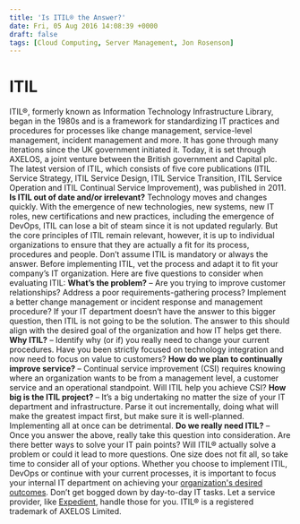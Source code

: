 ```yaml
---
title: 'Is ITIL® the Answer?'
date: Fri, 05 Aug 2016 14:08:39 +0000
draft: false
tags: [Cloud Computing, Server Management, Jon Rosenson]
---
```


ITIL
====

ITIL®, formerly known as Information Technology Infrastructure Library, began in the 1980s and is a framework for standardizing IT practices and procedures for processes like change management, service-level management, incident management and more. It has gone through many iterations since the UK government initiated it. Today, it is set through AXELOS, a joint venture between the British government and Capital plc. The latest version of ITIL, which consists of five core publications (ITIL Service Strategy, ITIL Service Design, ITIL Service Transition, ITIL Service Operation and ITIL Continual Service Improvement), was published in 2011. **Is ITIL out of date and/or irrelevant?** Technology moves and changes quickly. With the emergence of new technologies, new systems, new IT roles, new certifications and new practices, including the emergence of DevOps, ITIL can lose a bit of steam since it is not updated regularly. But the core principles of ITIL remain relevant, however, it is up to individual organizations to ensure that they are actually a fit for its process, procedures and people. Don’t assume ITIL is mandatory or always the answer. Before implementing ITIL, vet the process and adapt it to fit your company’s IT organization. Here are five questions to consider when evaluating ITIL: **What’s the problem?** – Are you trying to improve customer relationships? Address a poor requirements-gathering process? Implement a better change management or incident response and management procedure? If your IT department doesn’t have the answer to this bigger question, then ITIL is not going to be the solution. The answer to this should align with the desired goal of the organization and how IT helps get there. **Why ITIL?** – Identify why (or if) you really need to change your current procedures. Have you been strictly focused on technology integration and now need to focus on value to customers? **How do we plan to continually improve service?** – Continual service improvement (CSI) requires knowing where an organization wants to be from a management level, a customer service and an operational standpoint. Will ITIL help you achieve CSI? **How big is the ITIL project?** – It’s a big undertaking no matter the size of your IT department and infrastructure. Parse it out incrementally, doing what will make the greatest impact first, but make sure it is well-planned. Implementing all at once can be detrimental. **Do we really need ITIL?** – Once you answer the above, really take this question into consideration. Are there better ways to solve your IT pain points? Will ITIL® actually solve a problem or could it lead to more questions. One size does not fit all, so take time to consider all of your options. Whether you choose to implement ITIL, DevOps or continue with your current processes, it is important to focus your internal IT department on achieving your [organization's desired outcomes](https://www.expedient.com/company/about/outcomes/). Don’t get bogged down by day-to-day IT tasks. Let a service provider, like [Expedient](https://www.expedient.com/), handle those for you. ITIL® is a registered trademark of AXELOS Limited.
